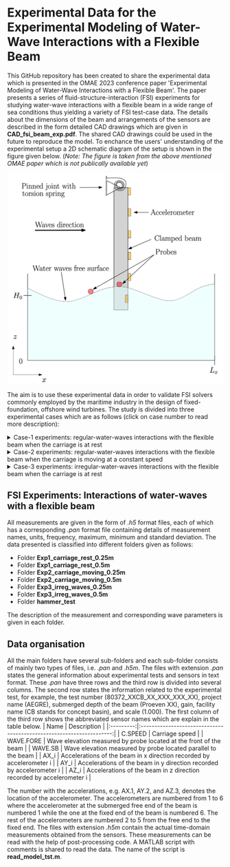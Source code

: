 # Experimental Data for the Experimental Modeling of Water-Wave Interactions with a Flexible Beam

This GitHub repository has been created to share the experimental data which is presented in the OMAE 2023 conference paper 'Experimental Modeling of Water-Wave Interactions with a Flexible Beam'. The paper presents a series of fluid-structure-interaction (FSI) experiments for studying water-wave interactions with a flexible beam in a wide range of sea conditions thus yielding a variety of FSI test-case data. The details about the dimensions of the beam and arrangements of the sensors are described in the form detailed CAD drawings which are given in **CAD_fsi_beam_exp.pdf**. The shared CAD drawings could be used in the future to reproduce the model. To enchance the users' understanding of the experimental setup a 2D schematic diagram of the setup is shown in the figure given below. (*Note: The figure is taken from the above mentioned OMAE paper which is not publically available yet*)

![My Image](beam_exp_setup.png)

The aim is to use these experimental data in order to validate FSI solvers commonly employed by the maritime industry in the design of fixed-foundation, offshore wind turbines. The study is divided into three experimental cases which are as follows (click on case number to read more description):

<details>

<summary>Case-1 experiments: regular-water-waves interactions with the flexible beam when the carriage is at rest </summary>

- "*Experimental Case 1 concerns interactions of regular waves with the flexible beam when the carriage is at rest; studying this case will facilitate the validation of linear FSI solvers in the non-resonant regime, since the non-linear dynamic response of beam is not excited by the incident-wave frequencies. This experimental case is further divided into two subcases corresponding to different submerged beam lengths. Subcases 1 and 2 respectively have *0.25m* and *0.5m* of the beam submerged*". 

</details>

<details>

<summary>Case-2 experiments: regular-water-waves interactions with the flexible beam when the carriage is moving at a constant speed</summary>

- Experimental Case 2 concerns interactions with the flexible beam when the carriage is moving at a constant speed. Moving the carriage changes the frequency of encounter between beam and waves, so that the dynamic response of the beam and its interaction with water waves, particularly at the onset of
resonance, can be studied. By changing the steepness of the regular waves, both linear and nonlinear FSI solvers can be validated. This experimental case is further divided into two subcases corresponding to different submerged beam lengths. Subcases 1 and 2 respectively have *0.25m* and *0.5m* of the beam submerged.

</details>

<details>

<summary>Case-3 experiments: irregular-water-waves interactions with the flexible beam when the carriage is at rest</summary>

- Experimental Case 3 concerns steep, irregular-wave interactions with the flexible beam when the carriage is at rest. This is the most complex case and is designed to yield data on structural dynamics due to nonlinear wave-loading processes related to steep and breaking waves. This case will help to validate the high-fidelity FSI solvers. 

</details>


## FSI Experiments: Interactions of water-waves with a flexible beam

All measurements are given in the form of *.h5* format files, each of which has a corresponding *.pan* format file containing details of measurement names, units, frequency, maximum, minimum and standard deviation. The data presented is classified into different folders given as follows: 

- Folder **Exp1_carriage_rest_0.25m** 
- Folder **Exp1_carriage_rest_0.5m** 
- Folder **Exp2_carriage_moving_0.25m** 
- Folder **Exp2_carriage_moving_0.5m** 
- Folder **Exp3_irreg_waves_0.25m** 
- Folder **Exp3_irreg_waves_0.5m** 
- Folder **hammer_test**

The description of the measurement and corresponding wave parameters is given in each folder. 

## Data organisation

All the main folders have several sub-folders and each sub-folder consists of mainly two types of files, i.e. *.pan* and *.h5m*. The files with extension *.pan* states the general information about experimental tests and sensors in text format. These *.pan* have three rows and the third row is divided into several columns. The second row states the information related to the experimental test, for example, the test number (80372\_XXCB\_XX\_XXX\_XXX\_XX), project name (AEGRE), submerged depth of the beam (Proeven XX), gain, facility name (CB stands for concept basin), and scale (1.000). The first column of the third row shows the abbreviated sensor names which are explain in the table below.
|    Name   |                              Description                             |
|:---------:|:--------------------------------------------------------------------:|
|  C.SPEED  |                            Carriage speed                            |
| WAVE.FORE |   Wave elevation measured by probe located at the front of the beam  |
|  WAVE.SB  |     Wave elevation measured by probe located parallel to the beam    |
|    AX_i   | Accelerations of the beam in x direction recorded by accelerometer i |
|    AY_i   | Accelerations of the beam in y direction recorded by accelerometer i |
|    AZ_i   | Accelerations of the beam in z direction recorded by accelerometer i |

The number with the accelerations, e.g. AX.1, AY.2, and AZ.3, denotes the location of the accelerometer. The accelerometers are numbered from 1 to 6 where the accelerometer at the submerged free end of the beam is numbered 1 while the one at the fixed end of the beam is numbered 6. The rest of the accelerometers are numbered 2 to 5 from the free end to the fixed end. The files with extension *.h5m* contain the actual time-domain measurements obtained from the sensors. These measurements can be read with the help of post-processing code. A MATLAB script with comments is shared to read the data. The name of the script is **read_model_tst.m**.
